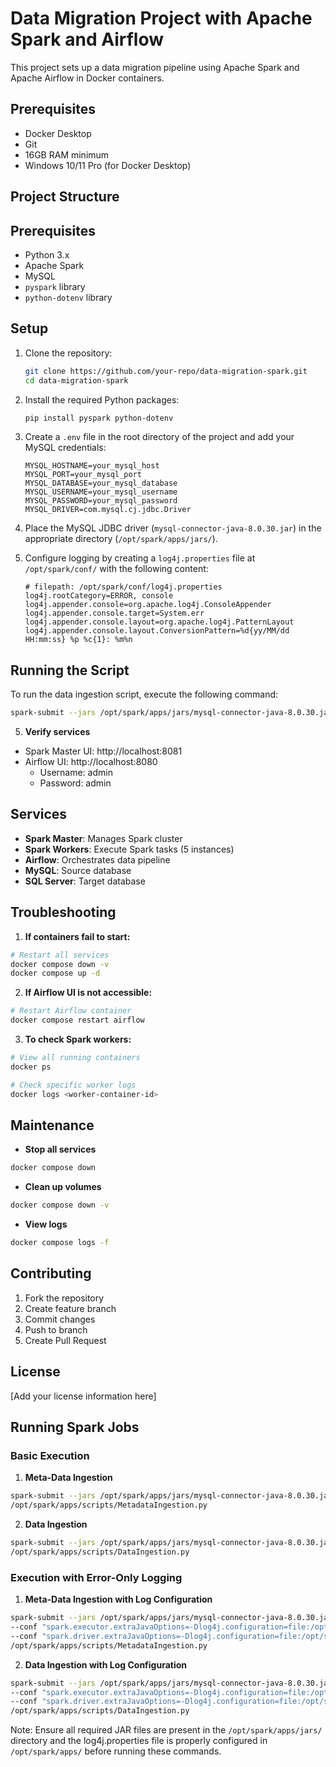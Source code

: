 # Data Migration Project with Apache Spark and Airflow

This project sets up a data migration pipeline using Apache Spark and Apache Airflow in Docker containers.

## Prerequisites

- Docker Desktop
- Git
- 16GB RAM minimum
- Windows 10/11 Pro (for Docker Desktop)

## Project Structure

## Prerequisites

- Python 3.x
- Apache Spark
- MySQL
- `pyspark` library
- `python-dotenv` library

## Setup

1. Clone the repository:
    ```sh
    git clone https://github.com/your-repo/data-migration-spark.git
    cd data-migration-spark
    ```

2. Install the required Python packages:
    ```sh
    pip install pyspark python-dotenv
    ```

3. Create a `.env` file in the root directory of the project and add your MySQL credentials:
    ```env
    MYSQL_HOSTNAME=your_mysql_host
    MYSQL_PORT=your_mysql_port
    MYSQL_DATABASE=your_mysql_database
    MYSQL_USERNAME=your_mysql_username
    MYSQL_PASSWORD=your_mysql_password
    MYSQL_DRIVER=com.mysql.cj.jdbc.Driver
    ```

4. Place the MySQL JDBC driver (`mysql-connector-java-8.0.30.jar`) in the appropriate directory (`/opt/spark/apps/jars/`).

5. Configure logging by creating a `log4j.properties` file at `/opt/spark/conf/` with the following content:
    ```properties
    # filepath: /opt/spark/conf/log4j.properties
    log4j.rootCategory=ERROR, console
    log4j.appender.console=org.apache.log4j.ConsoleAppender
    log4j.appender.console.target=System.err
    log4j.appender.console.layout=org.apache.log4j.PatternLayout
    log4j.appender.console.layout.ConversionPattern=%d{yy/MM/dd HH:mm:ss} %p %c{1}: %m%n
    ```

## Running the Script

To run the data ingestion script, execute the following command:
```sh
spark-submit --jars /opt/spark/apps/jars/mysql-connector-java-8.0.30.jar /path/to/DataIngestion.py
```

5. **Verify services**
- Spark Master UI: http://localhost:8081
- Airflow UI: http://localhost:8080
  - Username: admin
  - Password: admin

## Services

- **Spark Master**: Manages Spark cluster
- **Spark Workers**: Execute Spark tasks (5 instances)
- **Airflow**: Orchestrates data pipeline
- **MySQL**: Source database
- **SQL Server**: Target database

## Troubleshooting

1. **If containers fail to start:**
```bash
# Restart all services
docker compose down -v
docker compose up -d
```

2. **If Airflow UI is not accessible:**
```bash
# Restart Airflow container
docker compose restart airflow
```

3. **To check Spark workers:**
```bash
# View all running containers
docker ps

# Check specific worker logs
docker logs <worker-container-id>
```

## Maintenance

- **Stop all services**
```bash
docker compose down
```

- **Clean up volumes**
```bash
docker compose down -v
```

- **View logs**
```bash
docker compose logs -f
```

## Contributing

1. Fork the repository
2. Create feature branch
3. Commit changes
4. Push to branch
5. Create Pull Request

## License

[Add your license information here]

## Running Spark Jobs

### Basic Execution

1. **Meta-Data Ingestion**
```bash
spark-submit --jars /opt/spark/apps/jars/mysql-connector-java-8.0.30.jar \
/opt/spark/apps/scripts/MetadataIngestion.py
```

2. **Data Ingestion**
```bash
spark-submit --jars /opt/spark/apps/jars/mysql-connector-java-8.0.30.jar,/opt/spark/apps/jars/mssql-jdbc-12.8.1.jre8.jar \
/opt/spark/apps/scripts/DataIngestion.py
```

### Execution with Error-Only Logging

1. **Meta-Data Ingestion with Log Configuration**
```bash
spark-submit --jars /opt/spark/apps/jars/mysql-connector-java-8.0.30.jar \
--conf "spark.executor.extraJavaOptions=-Dlog4j.configuration=file:/opt/spark/apps/log4j.properties" \
--conf "spark.driver.extraJavaOptions=-Dlog4j.configuration=file:/opt/spark/apps/log4j.properties" \
/opt/spark/apps/scripts/MetadataIngestion.py
```

2. **Data Ingestion with Log Configuration**
```bash
spark-submit --jars /opt/spark/apps/jars/mysql-connector-java-8.0.30.jar,/opt/spark/apps/jars/mssql-jdbc-12.8.1.jre8.jar \
--conf "spark.executor.extraJavaOptions=-Dlog4j.configuration=file:/opt/spark/apps/log4j.properties" \
--conf "spark.driver.extraJavaOptions=-Dlog4j.configuration=file:/opt/spark/apps/log4j.properties" \
/opt/spark/apps/scripts/DataIngestion.py
```

Note: Ensure all required JAR files are present in the `/opt/spark/apps/jars/` directory and the log4j.properties file is properly configured in `/opt/spark/apps/` before running these commands.